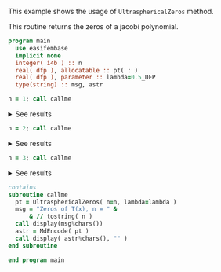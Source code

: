 This example shows the usage of `UltrasphericalZeros` method.

This routine returns the zeros of a jacobi polynomial.

```fortran
program main
  use easifembase
  implicit none
  integer( i4b ) :: n
  real( dfp ), allocatable :: pt( : )
  real( dfp ), parameter :: lambda=0.5_DFP
  type(string) :: msg, astr
```

```fortran
n = 1; call callme
```

<details>
<summary>See results</summary>
<div>

| x |
| - |
| 0 |

</div>
</details>

```fortran
n = 2; call callme
```

<details>
<summary>See results</summary>
<div>

Zeros of T(x), n = 2

|          |         |
| -------- | ------- |
| -0.57735 | 0.57735 |

</div>
</details>

```fortran
n = 3; call callme
```

<details>
<summary>See results</summary>
<div>

Zeros of T(x), n = 3

|         |             |        |
| ------- | ----------- | ------ |
| -0.7746 | 3.71231E-16 | 0.7746 |

</div>
</details>

```fortran
contains
subroutine callme
  pt = UltrasphericalZeros( n=n, lambda=lambda )
  msg = "Zeros of T(x), n = " &
      & // tostring( n )
  call display(msg%chars())
  astr = MdEncode( pt )
  call display( astr%chars(), "" )
end subroutine
```

```fortran
end program main
```
